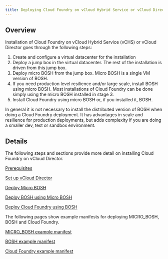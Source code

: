 ```yaml
---
title: Deploying Cloud Foundry on vCloud Hybrid Service or vCloud Director
---
```


## Overview ##

Installation of Cloud Foundry on vCloud Hybrid Service (vCHS) or vCloud Director goes through the following steps:
1. Create and configure a virtual datacenter for the installation
2. Deploy a jump box in the virtual datacenter. The rest of the installation is driven from this jump box.
3. Deploy micro BOSH from the jump box. Micro BOSH is a single VM version of BOSH.
4. If you need production level resilience and/or large scale, install BOSH using micro BOSH. Most installations of Cloud Foundry can be done simply using the micro BOSH installed in stage 3.
5. Install Cloud Foundry using micro BOSH or, if you installed it, BOSH.

In general it is not necessary to install the distributed version of BOSH when doing a Cloud Foundry deployment. It has advantages in scale and resilience for production deployments, but adds complexity if you are doing a smaller dev, test or sandbox environment.

## Details ##

The following steps and sections provide more detail on installing Cloud Foundry on vCloud Director.

[Prerequisites](prerequisites.html)

[Set up vCloud Director](setup-vcloud.html)

[Deploy Micro BOSH](deploying_micro_bosh.html)

[Deploy BOSH using Micro BOSH](deploying_bosh_with_micro_bosh.html)

[Deploy Cloud Foundry using BOSH](deploy_cf.html)

The following pages show example manifests for deploying MICRO_BOSH, BOSH and Cloud Foundry.

[MICRO_BOSH example manifest](micro-bosh-example-manifest.html)

[BOSH example manifest](bosh-example-manifest.html)

[Cloud Foundry example manifest](cloud-foundry-example-manifest.html)